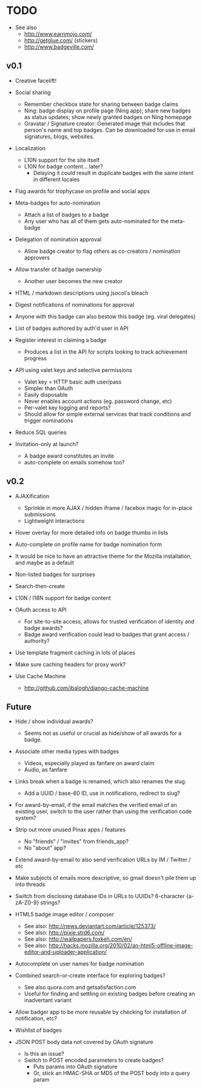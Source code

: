 # TODO

* See also
    * http://www.earnmojo.com/
    * http://getglue.com/ (stickers)
    * http://www.badgeville.com/

## v0.1

* Creative facelift!

* Social sharing
    * Remember checkbox state for sharing between badge claims
    * Ning: badge display on profile page (Ning app); share new badges as status updates; show newly granted badges on Ning homepage
    * Gravatar / Signature creator: Generated image that includes that person's name and top badges. Can be downloaded for use in email signatures, blogs, websites.

* Localization
    * L10N support for the site itself
    * L10N for badge content... later?
        * Delaying it could result in duplicate badges with the same intent in different locales

* Flag awards for trophycase on profile and social apps

* Meta-badges for auto-nomination
    * Attach a list of badges to a badge
    * Any user who has all of them gets auto-nominated for the meta-badge

* Delegation of nomination approval
    * Allow badge creator to flag others as co-creators / nomination approvers

* Allow transfer of badge ownership
    * Another user becomes the new creator

* HTML / markdown descriptions using jsocol's bleach

* Digest notifications of nominations for approval

* Anyone with this badge can also bestow this badge (eg. viral delegates)

* List of badges authored by auth'd user in API

* Register interest in claiming a badge
    * Produces a list in the API for scripts looking to track achievement progress

* API using valet keys and selective permissions
    * Valet key = HTTP basic auth user/pass
    * Simpler than OAuth
    * Easily disposable
    * Never enables account actions (eg. password change, etc)
    * Per-valet key logging and reports?
    * Should allow for simple external services that track conditions and trigger nominations

* Reduce SQL queries

* Invitation-only at launch?
    * A badge award constitutes an invite
    * auto-complete on emails somehow too?

## v0.2

* AJAXification
    * Sprinkle in more AJAX / hidden iframe / facebox magic for in-place submissions
    * Lightweight interactions

* Hover overlay for more detailed info on badge thumbs in lists

* Auto-complete on profile name for badge nomination form

* It would be nice to have an attractive theme for the Mozilla installation, and maybe as a default

* Non-listed badges for surprises

* Search-then-create

* L10N / I18N support for badge content

* OAuth access to API
    * For site-to-site access, allows for trusted verification of identity and badge awards?
    * Badge award verification could lead to badges that grant access / authority?

* Use template fragment caching in lots of places

* Make sure caching headers for proxy work?

* Use Cache Machine
    * <http://github.com/jbalogh/django-cache-machine>

## Future

* Hide / show individual awards?
    * Seems not as useful or crucial as hide/show of all awards for a badge.

* Associate other media types with badges
    * Videos, especially played as fanfare on award claim
    * Audio, as fanfare

* Links break when a badge is renamed, which also renames the slug.
    * Add a UUID / base-60 ID, use in notifications, redirect to slug?

* For award-by-email, if the email matches the verified email of an existing user, switch to the user rather than using the verification code system?

* Strip out more unused Pinax apps / features
    * No "friends" / "invites" from friends_app?
    * No "about" app?

* Extend award-by-email to also send verification URLs by IM / Twitter / etc

* Make subjects of emails more descriptive, so gmail doesn't pile them up into threads

* Switch from disclosing database IDs in URLs to UUIDs? 6-character {a-zA-Z0-9} strings?

* HTML5 badge image editor / composer
    * See also: http://news.deviantart.com/article/125373/
    * See also: http://pixie.strd6.com/
    * See also: http://wallpapers.foxkeh.com/en/
    * See also: http://hacks.mozilla.org/2010/02/an-html5-offline-image-editor-and-uploader-application/

* Autocomplete on user names for badge nomination

* Combined search-or-create interface for exploring badges?
    * See also quora.com and getsatisfaction.com
    * Useful for finding and settling on existing badges before creating an inadvertant variant

* Allow badger app to be more reusable by checking for installation of notification, etc?

* Wishlist of badges

* JSON POST body data not covered by OAuth signature
    * Is this an issue?
    * Switch to POST encoded parameters to create badges?
        * Puts params into OAuth signature
        * Or, stick an HMAC-SHA or MD5 of the POST body into a query param

